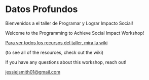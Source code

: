 # Datos Profundos

Bienvenidos a el taller de Programar y Lograr Impacto Social!

Welcome to the Programming to Achieve Social Impact Workshop!

[Para ver todos los recursos del taller, mira la wiki](https://github.com/jesmith14/DatosProfundos/wiki)

(to see all of the resources, check out the wiki)

If you have any questions about this workshop, reach out!

jessiejsmith01@gmail.com
